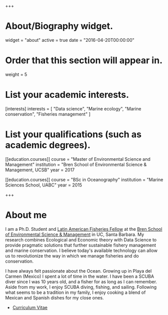 +++
# About/Biography widget.
widget = "about"
active = true
date = "2016-04-20T00:00:00"

# Order that this section will appear in.
weight = 5

# List your academic interests.
[interests]
  interests = [
    "Data science",
    "Marine ecology",
    "Marine conservation",
    "Fisheries management"
  ]

# List your qualifications (such as academic degrees).
[[education.courses]]
  course = "Master of Environmental Science and Management"
  institution = "Bren School of Environmental Science & Management, UCSB"
  year = 2017

[[education.courses]]
  course = "BSc in Oceanography"
  institution = "Marine Sciences School, UABC"
  year = 2015

 
+++

# About me

I am a Ph.D. Student and [Latin American Fisheries Fellow](http://www.laff.bren.ucsb.edu) at the [Bren School of Environmental Science & Management](bren.ucsb.edu) in UC, Santa Barbara. My research combines Ecological and Economic theory with Data Science to provide pragmatic solutions that further sustainable fishery management and marine conservation. I believe today's available technology can allow us to revolutionize the way in which we manage fisheries and do conservation. 

I have always felt passionate about the Ocean. Growing up in Playa del Carmen (Mexico) I spent a lot of time in the water. I have been a SCUBA diver since I was 10 years old, and a fisher for as long as I can remember. Aside from my work, I enjoy SCUBA diving, fishing, and sailing. Following what seems to be a tradition in my family, I enjoy cooking a blend of Mexican and Spanish dishes for my close ones.

- [Curriculum Vitae](./files/CV_VillasenorDerbez.pdf)
